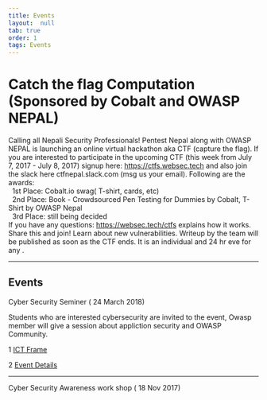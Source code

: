 ```yaml
---
title: Events
layout:  null
tab: true
order: 1
tags: Events
---
```


# Catch the flag Computation (Sponsored by Cobalt and OWASP NEPAL)

Calling all Nepali Security Professionals!
Pentest Nepal along with OWASP NEPAL is launching an online virtual hackathon aka CTF (capture the flag).
If you are interested to participate in the upcoming CTF (this week from July 7, 2017 - July 8, 2017) signup here: https://ctfs.websec.tech and also join the slack here ctfnepal.slack.com (msg us your email).
Following are the awards: </br>
   &nbsp; 1st Place: Cobalt.io swag( T-shirt, cards, etc) </br>
   &nbsp; 2nd Place: Book - Crowdsourced Pen Testing for Dummies by Cobalt, T-Shirt by OWASP Nepal  </br>
   &nbsp; 3rd Place: still being decided </br>
If you have any questions: https://websec.tech/ctfs explains how it works.
Share this and join! Learn about new vulnerabilities. Writeup by the team will be published as soon as the CTF ends. It is an individual and 24 hr eve for any .

---------------------
Events
------
Cyber Security Seminer ( 24 March 2018)

Students who are interested cybersecurity are invited to the event, 
Owasp member will give a session about appliction security and OWASP Community.

1 <a href="https://np.ictframe.com/%E0%A4%8F%E0%A4%95-%E0%A4%A6%E0%A4%BF%E0%A4%A8%E0%A5%87-%E0%A4%B8%E0%A4%BE%E0%A4%87%E0%A4%AC%E0%A4%B0-%E0%A4%B8%E0%A5%87%E0%A4%95%E0%A5%8D%E0%A4%AF%E0%A5%81%E0%A4%B0%E0%A4%BF%E0%A4%9F%E0%A5%80/"> ICT Frame </a>

2 <a href="https://www.facebook.com/events/174907239976852/"> Event Details </a>

-----------------------------------

Cyber Security Awareness work shop ( 18 Nov 2017) 
